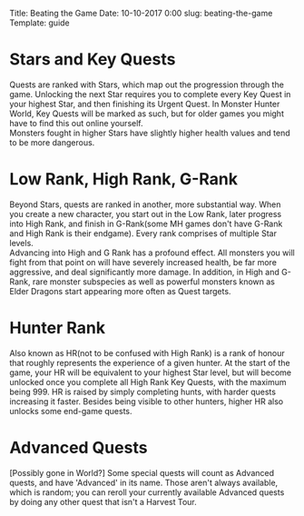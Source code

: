 Title: Beating the Game
Date: 10-10-2017 0:00
slug: beating-the-game
Template: guide

# Stars and Key Quests
Quests are ranked with Stars, which map out the progression through the game. Unlocking the next Star requires you to complete every Key Quest in your highest Star, and then finishing its Urgent Quest. In Monster Hunter World, Key Quests will be marked as such, but for older games you might have to find this out online yourself.  
Monsters fought in higher Stars have slightly higher health values and tend to be more dangerous.

# Low Rank, High Rank, G-Rank
Beyond Stars, quests are ranked in another, more substantial way. When you create a new character, you start out in the Low Rank, later progress into High Rank, and finish in G-Rank(some MH games don't have G-Rank and High Rank is their endgame). Every rank comprises of multiple Star levels.  
Advancing into High and G Rank has a profound effect. All monsters you will fight from that point on will have severely increased health, be far more aggressive, and deal significantly more damage. In addition, in High and G-Rank, rare monster subspecies as well as powerful monsters known as Elder Dragons start appearing more often as Quest targets.

# Hunter Rank
Also known as HR(not to be confused with High Rank) is a rank of honour that roughly represents the experience of a given hunter. At the start of the game, your HR will be equivalent to your highest Star level, but will become unlocked once you complete all High Rank Key Quests, with the maximum being 999. HR is raised by simply completing hunts, with harder quests increasing it faster. Besides being visible to other hunters, higher HR also unlocks some end-game quests.

# Advanced Quests
[Possibly gone in World?] Some special quests will count as Advanced quests, and have 'Advanced' in its name. Those aren't always available, which is random; you can reroll your currently available Advanced quests by doing any other quest that isn't a Harvest Tour.

